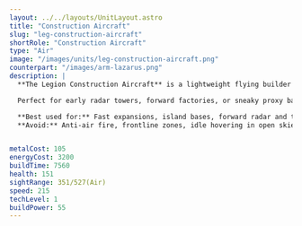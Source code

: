 ```yaml
---
layout: ../../layouts/UnitLayout.astro
title: "Construction Aircraft"
slug: "leg-construction-aircraft"
shortRole: "Construction Aircraft"
type: "Air"
image: "/images/units/leg-construction-aircraft.png"
counterpart: "/images/arm-lazarus.png"
description: |
  **The Legion Construction Aircraft** is a lightweight flying builder designed for rapid expansion and flexible base layouts. While fragile and completely unarmed, it compensates with high speed and full aerial mobility, allowing it to reach remote or contested build zones quickly.

  Perfect for early radar towers, forward factories, or sneaky proxy bases, this aircraft enables Legion to maintain map control and establish infrastructure where ground units would struggle to reach. Keep it protected — even basic anti-air can bring it down quickly.

  **Best used for:** Fast expansions, island bases, forward radar and turrets  
  **Avoid:** Anti-air fire, frontline zones, idle hovering in open skies


metalCost: 105
energyCost: 3200
buildTime: 7560
health: 151
sightRange: 351/527(Air)
speed: 215
techLevel: 1
buildPower: 55
---
```


